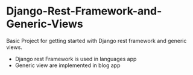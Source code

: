# Django-Rest-Framework-and-Generic-Views
Basic Project for getting started with Django rest framework and generic views.

<ul>
  <li> Django rest Framework is used in languages app </li>
  <li> Generic view are implemented in blog app </li>
<ul>
